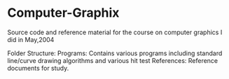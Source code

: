 # Computer-Graphix
Source code and reference material for the course on computer graphics I did in May,2004

Folder Structure:
Programs: Contains various programs including standard line/curve drawing algorithms and various hit test
References: Reference documents for study.

